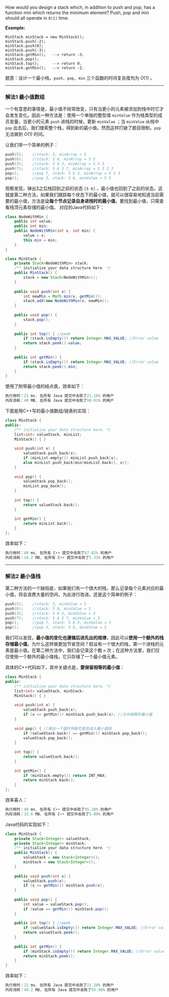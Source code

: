 How would you design a stack which, in addition to push and pop, has a function min which returns the minimum element? Push, pop and min should all operate in `O(1)` time.

**Example:**

```clike
MinStack minStack = new MinStack();
minStack.push(-2);
minStack.push(0);
minStack.push(-3);
minStack.getMin();   --> return -3.
minStack.pop();
minStack.top();      --> return 0.
minStack.getMin();   --> return -2.
```

题意：设计一个最小栈，`push, pop, min` 三个函数的时间复杂度均为 $O(1)$ 。

---
### 解法1 最小值数组
一个有意思的事情是，最小值不经常改变，只有当更小的元素被添加到栈中时它才会发生变化。因此一种方法是：使用一个单独的整型值 `minValue` 作为栈类型的成员变量，当更小的元素 `push` 进栈的时候，更新 `minValue` ；当 `minValue` 从栈中 `pop` 出去后，我们搜索整个栈，得到新的最小值。然而这样打破了题目限制，`pop` 无法做到 $O(1)$ 时间。

让我们举一个简单的例子：
```cpp
push(5);	//stack: 5, minArray = 5
push(6);	//stack: 5 6, minArray = 5 5
push(3);	//stack: 5 6 3, minArray = 5 5 3
push(7);	//stack: 5 6 3 7, minArray = 5 5 3 3
pop();		//pop 7, stack: 5 6 3, minArray = 5 5 3
pop();		//pop 3, stack: 5 6, minValue = 5 5
```
观察发现，弹出3之后栈回到之前的状态 `[5 6]` ，最小值也回到了之前的状态。这就是第二种方法，如果我们跟踪每个状态下的最小值，就可以很容易地知道当前需要的最小值，方法是**让每个节点记录自身进栈时的最小值**。要找到最小值，只需查看栈顶元素存储的最小值。 对应的Java代码如下：
```java
class NodeWithMin {
    public int value;
    public int min;
    public NodeWithMin(int v, int min) {
        value = v;
        this.min = min;
    }
}

class MinStack {
    private Stack<NodeWithMin> stack;
    /** initialize your data structure here. */
    public MinStack() {
        stack = new Stack<NodeWithMin>();
    }
    
    public void push(int x) {
        int newMin = Math.min(x, getMin());
        stack.add(new NodeWithMin(x, newMin));
    }
    
    public void pop() {
        stack.pop();
    }
    
    public int top() { //peek
        if (stack.isEmpty()) return Integer.MAX_VALUE; //Error value
        return stack.peek().value;
    }
    
    public int getMin() {
        if (stack.isEmpty()) return Integer.MAX_VALUE; //Error value
        return stack.peek().min;
    }
} 
```
使用了附带最小值的结点类，效率如下：
```java
执行用时：22 ms, 在所有 Java 提交中击败了21.16% 的用户
内存消耗：40 MB, 在所有 Java 提交中击败了99.01% 的用户
```
下面是用C++写的最小值数组/链表的实现：
```cpp
class MinStack {
public:
    /** initialize your data structure here. */
    list<int> valueStack, minList;
    MinStack() { }
    
    void push(int x) {
        valueStack.push_back(x);
        if (minList.empty()) minList.push_back(x);
        else minList.push_back(min(minList.back(), x));
    }
    
    void pop() {
        valueStack.pop_back();
        minList.pop_back();
    }
    
    int top() {
        return valueStack.back();
    }
    
    int getMin() {
        return minList.back();
    }
};
```
效率如下：
```cpp
执行用时：48 ms, 在所有 C++ 提交中击败了67.02% 的用户
内存消耗：16.2 MB, 在所有 C++ 提交中击败了5.33% 的用户
```

---
### 解法2 最小值栈
第二种方法的一个缺陷是，如果我们有一个很大的栈，那么记录每个元素对应的最小值，将会浪费大量的空间，为此进行改进。还是这个简单的例子：
```cpp
push(5);	//stack: 5, minValue = 5
push(6);	//stack: 5 6, minValue = 5 
push(3);	//stack: 5 6 3, minValue = 3
push(7);	//stack: 5 6 3 7, minValue = 3
pop();		//pop 7, stack: 5 6 3, minValue = 3
pop();		//pop 3, stack: 5 6, minValue = 5  
```
我们可以发现，**最小值的变化也遵循后进先出的规律**，因此可以**使用一个额外的栈存储最小值**。为什么这样做更加节省空间？假设有一个很大的栈，第一个进栈的元素是最小值。在第二种方法中，我们会记录这个数 `n` 次；在这种方法里，我们仅仅使用一个额外的最小值栈，它只存储了一个最小值元素。

具体的C++代码如下，其中关键点是，**要保留相等的最小值**：
```cpp
class MinStack {
public:
    /** initialize your data structure here. */
    list<int> valueStack, minStack;
    MinStack() { }
    
    void push(int x) {
        valueStack.push_back(x);
        if (x <= getMin()) minStack.push_back(x); //允许相等的最小值
    }
    
    void pop() { //弹出一个值时判断它是否进入最小值栈
        if (valueStack.back() == getMin()) minStack.pop_back(); 
        valueStack.pop_back();
    }
    
    int top() {
        return valueStack.back();
    }
    
    int getMin() {
        if (minStack.empty()) return INT_MAX;
        return minStack.back();
    }
};
```
效率喜人：
```cpp
执行用时：40 ms, 在所有 C++ 提交中击败了95.28% 的用户
内存消耗：15.6 MB, 在所有 C++ 提交中击败了5.09% 的用户
```
Java代码的实现如下：
```java
class MinStack {
    private Stack<Integer> valueStack;
    private Stack<Integer> minStack;
    /** initialize your data structure here. */
    public MinStack() {
        valueStack = new Stack<Integer>();
        minStack = new Stack<Integer>();
    }
    
    public void push(int x) {
        valueStack.push(x);
        if (x <= getMin()) minStack.push(x);
    }
    
    public void pop() {
        int value = valueStack.pop();
        if (value == getMin()) minStack.pop();
    }
    
    public int top() { //peek
        if (valueStack.isEmpty()) return Integer.MAX_VALUE; //Error value
        return valueStack.peek();
    }
    
    public int getMin() {
        if (minStack.isEmpty()) return Integer.MAX_VALUE; //Error value
        return minStack.peek();
    }
}
```
效率如下：
```java
执行用时：22 ms, 在所有 Java 提交中击败了22.28% 的用户
内存消耗：40.2 MB, 在所有 Java 提交中击败了93.98% 的用户
```
